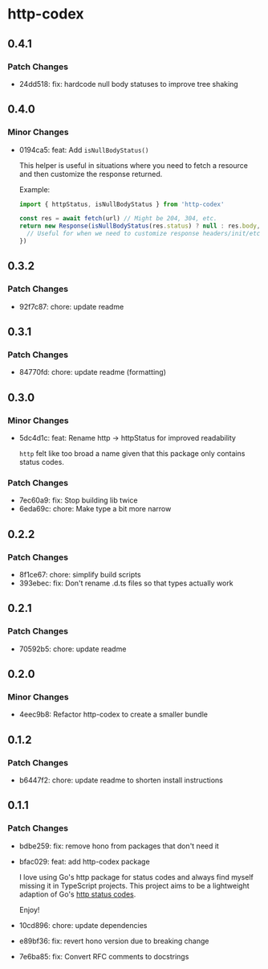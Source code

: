 # http-codex

## 0.4.1

### Patch Changes

- 24dd518: fix: hardcode null body statuses to improve tree shaking

## 0.4.0

### Minor Changes

- 0194ca5: feat: Add `isNullBodyStatus()`

  This helper is useful in situations where you need to fetch a resource and then customize the response returned.

  Example:

  ```ts
  import { httpStatus, isNullBodyStatus } from 'http-codex'

  const res = await fetch(url) // Might be 204, 304, etc.
  return new Response(isNullBodyStatus(res.status) ? null : res.body, {
  	// Useful for when we need to customize response headers/init/etc.
  })
  ```

## 0.3.2

### Patch Changes

- 92f7c87: chore: update readme

## 0.3.1

### Patch Changes

- 84770fd: chore: update readme (formatting)

## 0.3.0

### Minor Changes

- 5dc4d1c: feat: Rename http -> httpStatus for improved readability

  `http` felt like too broad a name given that this package only contains status codes.

### Patch Changes

- 7ec60a9: fix: Stop building lib twice
- 6eda69c: chore: Make type a bit more narrow

## 0.2.2

### Patch Changes

- 8f1ce67: chore: simplify build scripts
- 393ebec: fix: Don't rename .d.ts files so that types actually work

## 0.2.1

### Patch Changes

- 70592b5: chore: update readme

## 0.2.0

### Minor Changes

- 4eec9b8: Refactor http-codex to create a smaller bundle

## 0.1.2

### Patch Changes

- b6447f2: chore: update readme to shorten install instructions

## 0.1.1

### Patch Changes

- bdbe259: fix: remove hono from packages that don't need it
- bfac029: feat: add http-codex package

  I love using Go's http package for status codes and always find myself missing it in TypeScript projects. This project aims to be a lightweight adaption of Go's [http status codes](https://go.dev/src/net/http/status.go).

  Enjoy!

- 10cd896: chore: update dependencies
- e89bf36: fix: revert hono version due to breaking change
- 7e6ba85: fix: Convert RFC comments to docstrings

